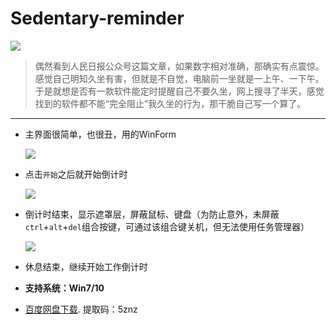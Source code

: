 # Sedentary-reminder


![](https://github.com/wjbgis/Sedentary-reminder/blob/master/ScreenShot/0.png)

> ​	偶然看到人民日报公众号这篇文章，如果数字相对准确，那确实有点震惊。感觉自己明知久坐有害，但就是不自觉，电脑前一坐就是一上午、一下午。于是就想是否有一款软件能定时提醒自己不要久坐，网上搜寻了半天，感觉找到的软件都不能“完全阻止”我久坐的行为，那干脆自己写一个算了。

---

* 主界面很简单，也很丑，用的WinForm

  ![](https://github.com/wjbgis/Sedentary-reminder/blob/master/ScreenShot/1.png)

* 点击`开始`之后就开始倒计时

  ![](https://github.com/wjbgis/Sedentary-reminder/blob/master/ScreenShot/2.png)

* 倒计时结束，显示遮罩层，屏蔽鼠标、键盘（为防止意外，未屏蔽`ctrl`+`alt`+`del`组合按键，可通过该组合键关机，但无法使用任务管理器）

  ![](https://github.com/wjbgis/Sedentary-reminder/blob/master/ScreenShot/3.png)
* 休息结束，继续开始工作倒计时
* **支持系统：Win7/10**
* [百度网盘下载](https://pan.baidu.com/s/1SCYO1Qzz3ULmONQwkCajEA). 提取码：5znz
